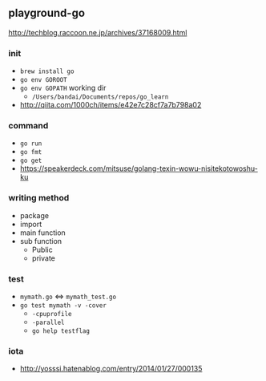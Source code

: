 ## playground-go

http://techblog.raccoon.ne.jp/archives/37168009.html

### init
- `brew install go`
- `go env GOROOT`
- `go env GOPATH` working dir
	- `/Users/bandai/Documents/repos/go_learn`
- http://qiita.com/1000ch/items/e42e7c28cf7a7b798a02

### command
- `go run`
- `go fmt`
- `go get`
- https://speakerdeck.com/mitsuse/golang-texin-wowu-nisitekotowoshu-ku

### writing method
- package
- import
- main function
- sub function
	- Public
	- private

### test
- `mymath.go` <=> `mymath_test.go`
- `go test mymath -v -cover`
	- `-cpuprofile`
	- `-parallel`
	- `go help testflag`

### iota
- http://yosssi.hatenablog.com/entry/2014/01/27/000135
